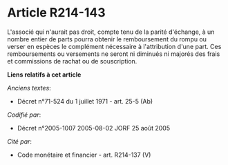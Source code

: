 # Article R214-143

L'associé qui n'aurait pas droit, compte tenu de la parité d'échange, à un nombre entier de parts pourra obtenir le
remboursement du rompu ou verser en espèces le complément nécessaire à l'attribution d'une part. Ces remboursements ou
versements ne seront ni diminués ni majorés des frais et commissions de rachat ou de souscription.

**Liens relatifs à cet article**

_Anciens textes_:

  - Décret n°71-524 du 1 juillet 1971 - art. 25-5 (Ab)

_Codifié par_:

  - Décret n°2005-1007 2005-08-02 JORF 25 août 2005

_Cité par_:

  - Code monétaire et financier - art. R214-137 (V)
